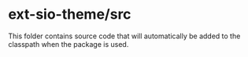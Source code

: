 # ext-sio-theme/src

This folder contains source code that will automatically be added to the classpath when
the package is used.
